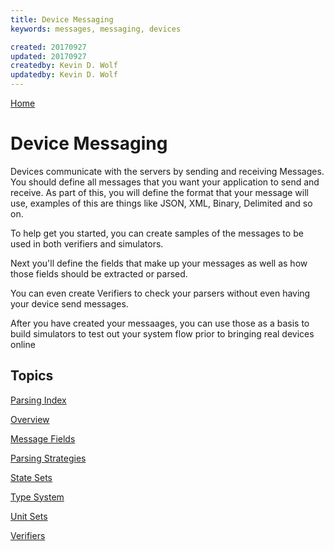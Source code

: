 ```yaml
---
title: Device Messaging
keywords: messages, messaging, devices

created: 20170927
updated: 20170927
createdby: Kevin D. Wolf
updatedby: Kevin D. Wolf
---
```

[Home](../Index.md)

# Device Messaging

Devices communicate with the servers by sending and receiving Messages.  You should define all messages
that you want your application to send and receive.  As part of this, you will define the format that your message will use, 
examples of this are things like JSON, XML, Binary, Delimited and so on.  

To help get you started, you can create samples of the messages to be used in both verifiers and simulators.

Next you'll define the fields that make up your messages as well as how those fields should be extracted or parsed.  

You can even create Verifiers to check your parsers without even having
your device send messages.

After you have created your messaages, you can use those as a basis to build simulators to test out your system
flow prior to bringing real devices online


## Topics

[Parsing Index](Parsing/Index.md)

[Overview](Parsing/Overview.md)

[Message Fields](MessageFields.md)

[Parsing Strategies](Parsing/ParsingStrategies.md)

[State Sets](./TypeSystem/StatesAndEnums.md)

[Type System](./TypeSystem/Index.md)

[Unit Sets](./TypeSystem/ValueWithUnits.md)

[Verifiers](./Parsing/Verifiers.md)

